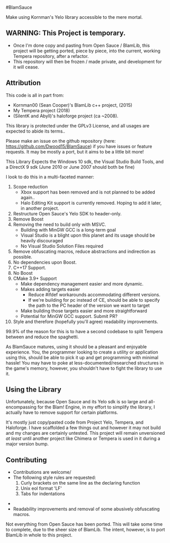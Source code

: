 #BlamSauce

Make using Kornman's Yelo library accessible to the mere mortal. 

## WARNING: This Project is temporary. 
 - Once I'm done copy and pasting from Open Sauce / BlamLib, this project will be getting ported, piece by piece, into the current, working Tempera repository, after a refactor.
 - This repository will then be frozen / made private, and development for it will cease.

## Attribution

This code is all in part from: 
 - Kornman00 (Sean Cooper)'s BlamLib c++ project, (2015)
 - My Tempera project (2018)
 - (SilentK and Abyll)'s haloforge project (ca ~2008). 

This library is protected under the GPLv3 License, and all usages are expected to abide its terms..

Please make an issue on the github repository (here: https://github.com/Dwood15/BlamSauce) if you have issues or feature requests. It may be mostly a port, but it aims to be a little bit more! 

This Library Expects the Windows 10 sdk, the Visual Studio Build Tools, and a DirectX 9 sdk (June 2010 or June 2007 should both be fine)

I look to do this in a multi-faceted manner:

 1. Scope reduction
    - Xbox support has been removed and is not planned to be added again..
    - Halo Editing Kit support is currently removed. Hoping to add it later, in another project.
 2. Restructure Open Sauce's Yelo SDK to header-only.
 3. Remove Boost
 4. Removing the need to build only with MSVC.
    - Building with MinGW GCC is a long-term goal
    - Visual Studio is a blight upon this planet and its usage should be heavily discouraged
    - No Visual Studio Solution Files required
 5. Remove obfuscating macros, reduce abstractions and indirection as possible.
 6. No dependencies upon Boost.
 7. C++17 Support.
 8. No Boost
 9. CMake 3.9+ Support 
    - Make dependency management easier and more dynamic.
    - Makes adding targets easier 
      - Reduce #ifdef workarounds accommodating different versions.
      - If we're building for pc instead of CE, should be able to specify the path to the PC header of the version we want to target
    - Make building those targets easier and more straightforward
    - Potential for MinGW GCC support. Submit PR?
 10. Style and therefore (hopefully you'll agree) readability improvements.
 
99.9% of the reason for this is to have a second codebase to split Tempera between and reduce the spaghetti.
    
As BlamSauce matures, using it should be a pleasant and enjoyable experience. You, the programmer looking to create a utility or application using this, should be able to pick it up and get programming 
with minimal hassle! You may have to poke at less-documented/researched structures in the game's memory, however, you shouldn't have to fight the library to use it.
    
## Using the Library

   Unfortunately, because Open Sauce and its Yelo sdk is so large and all-encompassing for the Blam! Engine, in my effort to simplify the library, I actually have to remove support for certain platforms.
   
   It's mostly just copy/pasted code from Project Yelo, Tempera, and Haloforge. I have scaffolded a few things out and however it may not build and my 
   changes are certainly untested. This project will remain unversioned _at least_ until another project like Chimera or Tempera is used in it during a major version bump.
      
## Contributing 
   - Contributions are welcome/
   - The following style rules are requested:
       1.  Curly brackets on the same line as the declaring function
       2.  Unix eol format 'LF'
       3.  Tabs for indentations
 
  *
  * Readability improvements and removal of some abusively obfuscating macros.

  Not everything from Open Sauce has been ported. This will take some time to complete, due to the sheer size of BlamLib. The intent, however, is to port BlamLib in whole to this project. 
